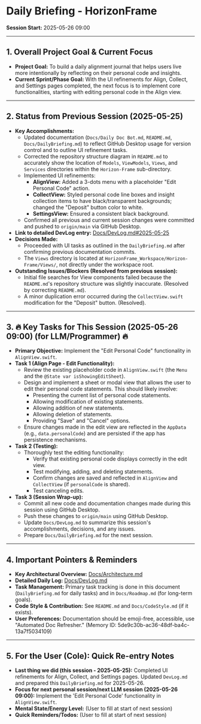 # Daily Briefing - HorizonFrame

**Session Start:** 2025-05-26 09:00

---

## 1. Overall Project Goal & Current Focus

*   **Project Goal:** To build a daily alignment journal that helps users live more intentionally by reflecting on their personal code and insights.
*   **Current Sprint/Phase Goal:** With the UI refinements for Align, Collect, and Settings pages completed, the next focus is to implement core functionalities, starting with editing personal code in the Align view.

---

## 2. Status from Previous Session (2025-05-25)

*   **Key Accomplishments:**
    *   Updated documentation (`Docs/Daily Doc Bot.md`, `README.md`, `Docs/DailyBriefing.md`) to reflect GitHub Desktop usage for version control and to outline UI refinement tasks.
    *   Corrected the repository structure diagram in `README.md` to accurately show the location of `Models`, `ViewModels`, `Views`, and `Services` directories within the `Horizon-Frame` sub-directory.
    *   Implemented UI refinements:
        *   **AlignView:** Added a 3-dots menu with a placeholder "Edit Personal Code" action.
        *   **CollectView:** Styled personal code line boxes and insight collection items to have black/transparent backgrounds; changed the "Deposit" button color to white.
        *   **SettingsView:** Ensured a consistent black background.
    *   Confirmed all previous and current session changes were committed and pushed to `origin/main` via GitHub Desktop.
*   **Link to detailed DevLog entry:** [Docs/DevLog.md#2025-05-25](./DevLog.md#2025-05-25)
*   **Decisions Made:**
    *   Proceeded with UI tasks as outlined in the `DailyBriefing.md` after confirming previous documentation commits.
    *   The `Views` directory is located at `HorizonFrame_Workspace/Horizon-Frame/Views/`, not directly under the workspace root.
*   **Outstanding Issues/Blockers (Resolved from previous session):**
    *   Initial file searches for View components failed because the `README.md`'s repository structure was slightly inaccurate. (Resolved by correcting `README.md`).
    *   A minor duplication error occurred during the `CollectView.swift` modification for the "Deposit" button. (Resolved).

---

## 3. 🔥 Key Tasks for This Session (2025-05-26 09:00) (for LLM/Programmer) 🔥

*   **Primary Objective:** Implement the "Edit Personal Code" functionality in `AlignView.swift`.
*   **Task 1 (Align Page - Edit Functionality):**
    *   Review the existing placeholder code in `AlignView.swift` (the `Menu` and the `@State var isShowingEditSheet`).
    *   Design and implement a sheet or modal view that allows the user to edit their personal code statements. This should likely involve:
        *   Presenting the current list of personal code statements.
        *   Allowing modification of existing statements.
        *   Allowing addition of new statements.
        *   Allowing deletion of statements.
        *   Providing "Save" and "Cancel" options.
    *   Ensure changes made in the edit view are reflected in the `AppData` (e.g., `data.personalCode`) and are persisted if the app has persistence mechanisms.
*   **Task 2 (Testing):**
    *   Thoroughly test the editing functionality:
        *   Verify that existing personal code displays correctly in the edit view.
        *   Test modifying, adding, and deleting statements.
        *   Confirm changes are saved and reflected in `AlignView` and `CollectView` (if `personalCode` is shared).
        *   Test canceling edits.
*   **Task 3 (Session Wrap-up):**
    *   Commit all new code and documentation changes made during this session using GitHub Desktop.
    *   Push these changes to `origin/main` using GitHub Desktop.
    *   Update `Docs/DevLog.md` to summarize this session's accomplishments, decisions, and any issues.
    *   Prepare `Docs/DailyBriefing.md` for the next session.

---

## 4. Important Pointers & Reminders

*   **Key Architectural Overview:** [Docs/Architecture.md](./Architecture.md)
*   **Detailed Daily Log:** [Docs/DevLog.md](./DevLog.md)
*   **Task Management:** Primary task tracking is done in this document (`DailyBriefing.md` for daily tasks) and in `Docs/Roadmap.md` (for long-term goals).
*   **Code Style & Contribution:** See `README.md` and `Docs/CodeStyle.md` (if it exists).
*   **User Preferences:** Documentation should be emoji-free, accessible, use "Automated Doc Refresher." (Memory ID: 5de9c30b-ac36-48df-ba4c-13a7f5034109)

---

## 5. For the User (Cole): Quick Re-entry Notes

*   **Last thing we did (this session - 2025-05-25):** Completed UI refinements for Align, Collect, and Settings pages. Updated `DevLog.md` and prepared this `DailyBriefing.md` for 2025-05-26.
*   **Focus for next personal session/next LLM session (2025-05-26 09:00):** Implement the 'Edit Personal Code' functionality in `AlignView.swift`.
*   **Mental State/Energy Level:** (User to fill at start of next session)
*   **Quick Reminders/Todos:** (User to fill at start of next session)
